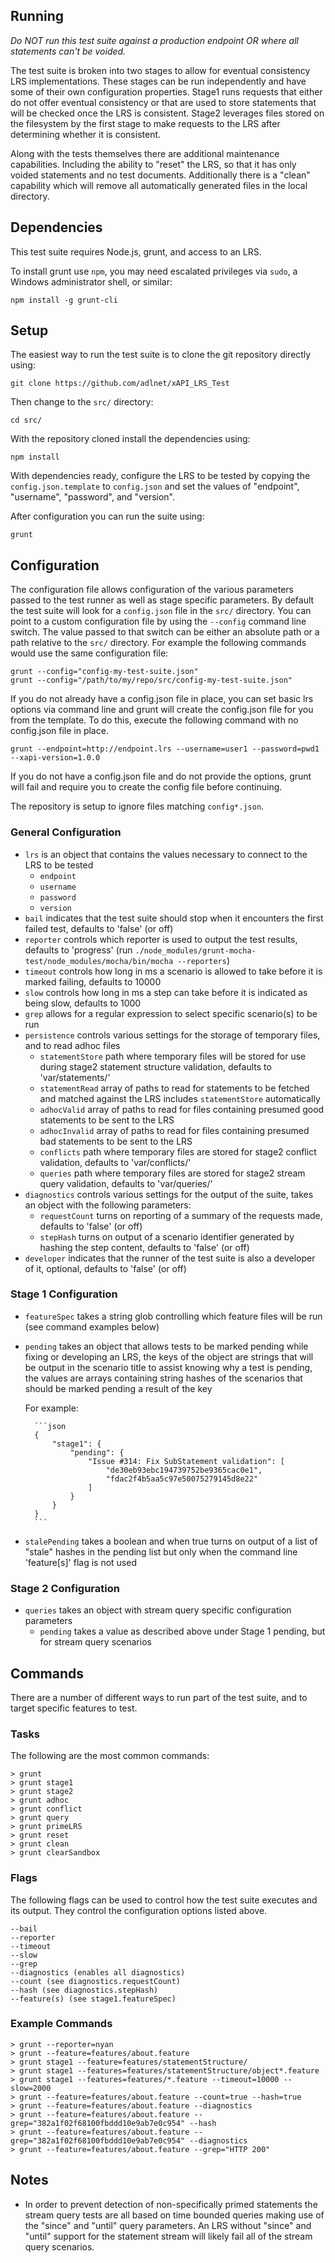 ## Running

*Do NOT run this test suite against a production endpoint OR where all statements can't be voided.*

The test suite is broken into two stages to allow for eventual consistency LRS implementations. These stages can be run independently and have some of their own configuration properties. Stage1 runs requests that either do not offer eventual consistency or that are used to store statements that will be checked once the LRS is consistent. Stage2 leverages files stored on the filesystem by the first stage to make requests to the LRS after determining whether it is consistent.

Along with the tests themselves there are additional maintenance capabilities. Including the ability to "reset" the LRS, so that it has only voided statements and no test documents. Additionally there is a "clean" capability which will remove all automatically generated files in the local directory.

## Dependencies

This test suite requires Node.js, grunt, and access to an LRS.

To install grunt use `npm`, you may need escalated privileges via `sudo`, a Windows administrator shell, or similar:

    npm install -g grunt-cli

## Setup

The easiest way to run the test suite is to clone the git repository directly using:

    git clone https://github.com/adlnet/xAPI_LRS_Test

Then change to the `src/` directory:

    cd src/

With the repository cloned install the dependencies using:

    npm install

With dependencies ready, configure the LRS to be tested by copying the `config.json.template` to `config.json` and set the values of "endpoint", "username", "password", and "version".

After configuration you can run the suite using:

    grunt

## Configuration

The configuration file allows configuration of the various parameters passed to the test runner as well as stage specific parameters. By default the test suite will look for a `config.json` file in the `src/` directory. You can point to a custom configuration file by using the `--config` command line switch. The value passed to that switch can be either an absolute path or a path relative to the `src/` directory. For example the following commands would use the same configuration file:

    grunt --config="config-my-test-suite.json"
    grunt --config="/path/to/my/repo/src/config-my-test-suite.json"

If you do not already have a config.json file in place, you can set basic lrs options via command line and grunt will create the config.json file for you from the template. To do this, execute the following command with no config.json file in place.

    grunt --endpoint=http://endpoint.lrs --username=user1 --password=pwd1 --xapi-version=1.0.0

If you do not have a config.json file and do not provide the options, grunt will fail and require you to create the config file before continuing.

The repository is setup to ignore files matching `config*.json`.

### General Configuration

* `lrs` is an object that contains the values necessary to connect to the LRS to be tested
    * `endpoint`
    * `username`
    * `password`
    * `version`
* `bail` indicates that the test suite should stop when it encounters the first failed test, defaults to 'false' (or off)
* `reporter` controls which reporter is used to output the test results, defaults to 'progress' (run `./node_modules/grunt-mocha-test/node_modules/mocha/bin/mocha --reporters`)
* `timeout` controls how long in ms a scenario is allowed to take before it is marked failing, defaults to 10000
* `slow` controls how long in ms a step can take before it is indicated as being slow, defaults to 1000
* `grep` allows for a regular expression to select specific scenario(s) to be run
* `persistence` controls various settings for the storage of temporary files, and to read adhoc files
    * `statementStore` path where temporary files will be stored for use during stage2 statement structure validation, defaults to 'var/statements/'
    * `statementRead` array of paths to read for statements to be fetched and matched against the LRS includes `statementStore` automatically
    * `adhocValid` array of paths to read for files containing presumed good statements to be sent to the LRS
    * `adhocInvalid` array of paths to read for files containing presumed bad statements to be sent to the LRS
    * `conflicts` path where temporary files are stored for stage2 conflict validation, defaults to 'var/conflicts/'
    * `queries` path where temporary files are stored for stage2 stream query validation, defaults to 'var/queries/'
* `diagnostics` controls various settings for the output of the suite, takes an object with the following parameters:
    * `requestCount` turns on reporting of a summary of the requests made, defaults to 'false' (or off)
    * `stepHash` turns on output of a scenario identifier generated by hashing the step content, defaults to 'false' (or off)
* `developer` indicates that the runner of the test suite is also a developer of it, optional, defaults to 'false' (or off)

### Stage 1 Configuration

* `featureSpec` takes a string glob controlling which feature files will be run (see command examples below)
* `pending` takes an object that allows tests to be marked pending while fixing or developing an LRS, the keys of the object are strings that will be output in the scenario title to assist knowing why a test is pending, the values are arrays containing string hashes of the scenarios that should be marked pending a result of the key

    For example:

        ```json
        {
            "stage1": {
                "pending": {
                    "Issue #314: Fix SubStatement validation": [
                        "de30eb93ebc194739752be9365cac0e1",
                        "fdac2f4b5aa5c97e50075279145d8e22"
                    ]
                }
            }
        }
        ```

* `stalePending` takes a boolean and when true turns on output of a list of "stale" hashes in the pending list but only when the command line 'feature[s]' flag is not used

### Stage 2 Configuration

* `queries` takes an object with stream query specific configuration parameters
    * `pending` takes a value as described above under Stage 1 pending, but for stream query scenarios

## Commands

There are a number of different ways to run part of the test suite, and to target specific features to test.

### Tasks

The following are the most common commands:

    > grunt
    > grunt stage1
    > grunt stage2
    > grunt adhoc
    > grunt conflict
    > grunt query
    > grunt primeLRS
    > grunt reset
    > grunt clean
    > grunt clearSandbox

### Flags

The following flags can be used to control how the test suite executes and its output. They control the configuration options listed above.

    --bail
    --reporter
    --timeout
    --slow
    --grep
    --diagnostics (enables all diagnostics)
    --count (see diagnostics.requestCount)
    --hash (see diagnostics.stepHash)
    --feature(s) (see stage1.featureSpec)

### Example Commands

    > grunt --reporter=nyan
    > grunt --feature=features/about.feature
    > grunt stage1 --feature=features/statementStructure/
    > grunt stage1 --features=features/statementStructure/object*.feature
    > grunt stage1 --features=features/*.feature --timeout=10000 --slow=2000
    > grunt --feature=features/about.feature --count=true --hash=true
    > grunt --feature=features/about.feature --diagnostics
    > grunt --feature=features/about.feature --grep="382a1f02f68100fbddd10e9ab7e0c954" --hash
    > grunt --feature=features/about.feature --grep="382a1f02f68100fbddd10e9ab7e0c954" --diagnostics
    > grunt --feature=features/about.feature --grep="HTTP 200"

## Notes

* In order to prevent detection of non-specifically primed statements the stream query tests are all based on time bounded queries making use of the "since" and "until" query parameters. An LRS without "since" and "until" support for the statement stream will likely fail all of the stream query scenarios.
